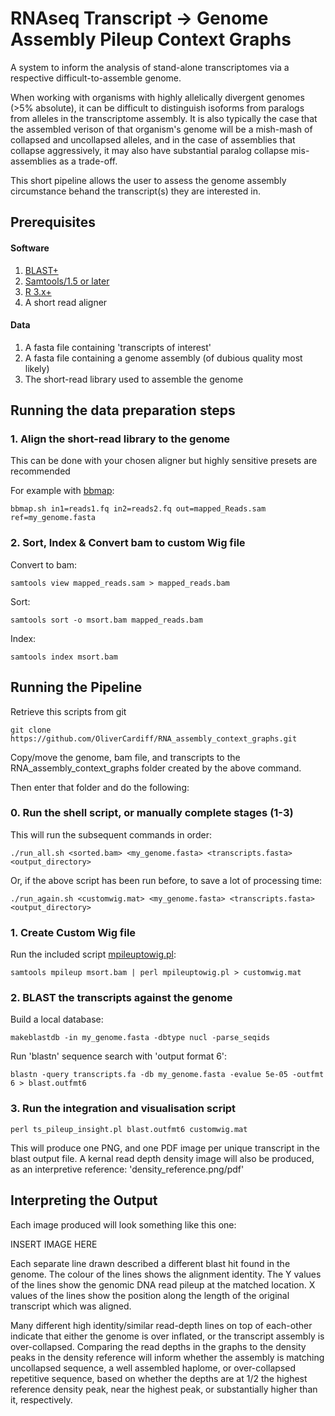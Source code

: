 # RNAseq Transcript -> Genome Assembly Pileup Context Graphs

A system to inform the analysis of stand-alone transcriptomes via a respective difficult-to-assemble genome.

When working with organisms with highly allelically divergent genomes (>5% absolute), it can be difficult to distinguish isoforms from paralogs from alleles in the transcriptome assembly. It is also typically the case that the assembled verison of that organism's genome will be a mish-mash of collapsed and uncollapsed alleles, and in the case of assemblies that collapse aggressively, it may also have substantial paralog collapse mis-assemblies as a trade-off.

This short pipeline allows the user to assess the genome assembly circumstance behand the transcript(s) they are interested in.

## Prerequisites 

#### Software

1. [BLAST+](https://blast.ncbi.nlm.nih.gov/Blast.cgi?CMD=Web&PAGE_TYPE=BlastDocs&DOC_TYPE=Download)
2. [Samtools/1.5 or later](http://www.htslib.org/download/)
3. [R 3.x+](https://www.r-project.org/)
4. A short read aligner

#### Data

1. A fasta file containing 'transcripts of interest'
2. A fasta file containing a genome assembly (of dubious quality most likely)
3. The short-read library used to assemble the genome

## Running the data preparation steps

### 1. Align the short-read library to the genome

This can be done with your chosen aligner but highly sensitive presets are recommended

For example with [bbmap](https://github.com/BioInfoTools/BBMap):

```bbmap.sh in1=reads1.fq in2=reads2.fq out=mapped_Reads.sam ref=my_genome.fasta```

### 2. Sort, Index & Convert bam to custom Wig file

Convert to bam:

```samtools view mapped_reads.sam > mapped_reads.bam```

Sort:

```samtools sort -o msort.bam mapped_reads.bam```

Index:

```samtools index msort.bam```

## Running the Pipeline

Retrieve this scripts from git

```git clone https://github.com/OliverCardiff/RNA_assembly_context_graphs.git```

Copy/move the genome, bam file, and transcripts to the RNA_assembly_context_graphs folder created by the above command.

Then enter that folder and do the following:

### 0. Run the shell script, or manually complete stages (1-3)

This will run the subsequent commands in order:

```./run_all.sh <sorted.bam> <my_genome.fasta> <transcripts.fasta> <output_directory>```

Or, if the above script has been run before, to save a lot of processing time:

```./run_again.sh <customwig.mat> <my_genome.fasta> <transcripts.fasta> <output_directory>```

### 1. Create Custom Wig file

Run the included script [mpileuptowig.pl](mpileuptowig.pl):

```samtools mpileup msort.bam | perl mpileuptowig.pl > customwig.mat```

### 2. BLAST the transcripts against the genome

Build a local database:

```makeblastdb -in my_genome.fasta -dbtype nucl -parse_seqids```

Run 'blastn' sequence search with 'output format 6':

```blastn -query transcripts.fa -db my_genome.fasta -evalue 5e-05 -outfmt 6 > blast.outfmt6 ```

### 3. Run the integration and visualisation script

```perl ts_pileup_insight.pl blast.outfmt6 customwig.mat```

This will produce one PNG, and one PDF image per unique transcript in the blast output file. A kernal read depth density image will also be produced, as an interpretive reference: 'density_reference.png/pdf'

## Interpreting the Output

Each image produced will look something like this one:

INSERT IMAGE HERE

Each separate line drawn described a different blast hit found in the genome. The colour of the lines shows the alignment identity. The Y values of the lines show the genomic DNA read pileup at the matched location. X values of the lines show the position along the length of the original transcript which was aligned.

Many different high identity/similar read-depth lines on top of each-other indicate that either the genome is over inflated, or the transcript assembly is over-collapsed. Comparing the read depths in the graphs to the density peaks in the density reference will inform whether the assembly is matching uncollapsed sequence, a well assembled haplome, or over-collapsed repetitive sequence, based on whether the depths are at 1/2 the highest reference density peak, near the highest peak, or substantially higher than it, respectively.
